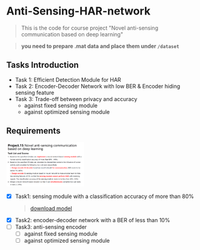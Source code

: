 # Anti-Sensing-HAR-network
> This is the code for course project "Novel anti-sensing communication based on deep learning"

> **you need to prepare .mat data and place them under ```/dataset```**
  
## Tasks Introduction
- Task 1: Efficient Detection Module for HAR
- Task 2: Encoder-Decoder Network with low BER & Encoder hiding sensing feature
- Task 3: Trade-off between privacy and accuracy
  - against fixed sensing module
  - against optimized sensing module

## Requirements
<img src="resources/requirement.png" style="zoom:20%;"  alt="requirement"/>

- [x] Task1: sensing module with a classification accuracy of more than 80%
  > [download model](about:blank)
- [x] Task2: encoder-decoder network with a BER of less than 10%
- [ ] Task3: anti-sensing encoder 
  - [ ] against fixed sensing module
  - [ ] against optimized sensing module
